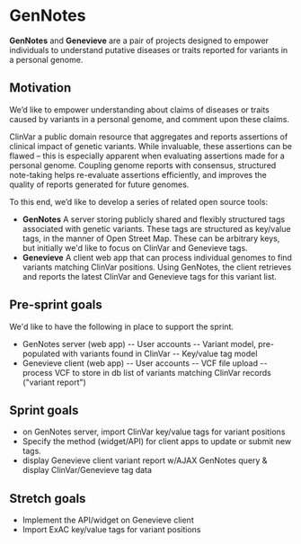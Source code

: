 # GenNotes

**GenNotes** and **Genevieve** are a pair of projects designed to empower individuals to understand putative diseases or traits reported for variants in a personal genome.

## Motivation

We’d like to empower understanding about claims of diseases or traits caused by variants in a personal genome, and comment upon these claims.

ClinVar a public domain resource that aggregates and reports assertions of clinical impact of genetic variants. While invaluable, these assertions can be flawed – this is especially apparent when evaluating assertions made for a personal genome. Coupling genome reports with consensus, structured note-taking helps re-evaluate assertions efficiently, and improves the quality of reports generated for future genomes.

To this end, we’d like to develop a series of related open source tools:
- **GenNotes** A server storing publicly shared and flexibly structured tags associated with genetic variants. These tags are structured as key/value tags, in the manner of Open Street Map. These can be arbitrary keys, but initially we'd like to focus on ClinVar and Genevieve tags.
- **Genevieve** A client web app that can process individual genomes to find variants matching ClinVar positions. Using GenNotes, the client retrieves and reports the latest ClinVar and Genevieve tags for this variant list.

## Pre-sprint goals

We'd like to have the following in place to support the sprint.
- GenNotes server (web app)
-- User accounts
-- Variant model, pre-populated with variants found in ClinVar
-- Key/value tag model
- Genevieve client (web app)
-- User accounts
-- VCF file upload
-- process VCF to store in db list of variants matching ClinVar records ("variant report")

## Sprint goals
- on GenNotes server, import ClinVar key/value tags for variant positions
- Specify the method (widget/API) for client apps to update or submit new tags.
- display Genevieve client variant report w/AJAX GenNotes query & display ClinVar/Genevieve tag data

## Stretch goals
- Implement the API/widget on Genevieve client
- Import ExAC key/value tags for variant positions
